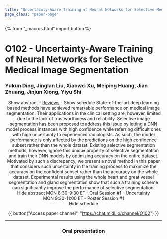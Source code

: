 ```yaml
---
title: "Uncertainty-Aware Training of Neural Networks for Selective Medical Image Segmentation"
page_class: "paper-page"
---
```


{% from "_macros.html" import button %}

# O102 - Uncertainty-Aware Training of Neural Networks for Selective Medical Image Segmentation


### Yukun Ding, Jinglan Liu, Xiaowei Xu, Meiping Huang, Jian Zhuang, Jinjun Xiong, Yiyu Shi

<center><a class="toggle_visibility" data-selector=".paper_abstract" data-level="3">Show abstract</a>
        - <a href="https://openreview.net/forum?id=F1MIJCqX2J">Reviews</a>
        - <a class="toggle_visibility" data-selector=".paper_qa" data-level="3">Show schedule</a>

<span class="paper_abstract">
        State-of-the-art deep learning based methods have achieved remarkable performance on medical image segmentation. Their applications in the clinical setting are, however, limited due to the lack of trustworthiness and reliability. Selective image segmentation has been proposed to address this issue by letting a DNN model process instances with high confidence while referring difficult ones with high uncertainty to experienced radiologists. As such, the model performance is only affected by the predictions on the high confidence subset rather than the whole dataset. Existing selective segmentation methods, however, ignore this unique property of selective segmentation and train their DNN models by optimizing accuracy on the entire dataset. Motivated by such a discrepancy, we present a novel method in this paper that considers such uncertainty in the training process to maximize the accuracy on the confident subset rather than the accuracy on the whole dataset. Experimental results using the whole heart and great vessel segmentation and gland segmentation show that such a training scheme can significantly improve the performance of selective segmentation. 
        <span class="actions">
  <br/>
  <a class="toggle_visibility" data-level="2">Hide abstract</a></span>
</span>

<span class="paper_qa">
        MON 8:30-9:30 ET - Oral Session #1 - Uncertainty<br/>MON 9:30-11:00 ET - Poster Session #1
        <br/>
        <span class="actions"><a class="toggle_visibility" data-level="2">Hide schedule</a></span>
</span>

{{ button("Access paper channel", "https://chat.midl.io/channel/O102") }}

---

### Oral presentation
